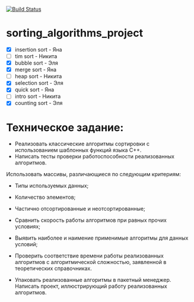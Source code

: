 [![Build Status](https://travis-ci.org/yanaxgrishkova/sorting_algorithms_project.svg?branch=master)](https://travis-ci.org/yanaxgrishkova/sorting_algorithms_project)

# sorting_algorithms_project

- [x] insertion sort - Яна
- [ ] tim sort - Никита
- [x] bubble sort - Эля
- [x] merge sort - Яна
- [ ] heap sort - Никита
- [x] selection sort - Эля
- [x] quick sort - Яна
- [ ] intro sort - Никита
- [x] counting sort - Эля

# Техническое задание: 

- Реализовать классические алгоритмы сортировки с использованием шаблонных функций языка C++. 
- Написать тесты проверки работоспособности реализованных алгоритмов. 

Использовать массивы, различающиеся по следующим критериям:
  - Типы используемых данных;
  - Количество элементов;
  - Частично отсортированные и неотсортированные;
  
- Сравнить скорость работы алгоритмов при равных прочих условиях;
- Выявить наиболее и наимение применимые алгоритмы для данных условий;
- Проверить соответствие времени работы реализованных алгоритмов с алгоритмической сложностью, заявленной в теоретических справочниках.
- Упаковать реализованные алгоритмы в пакетный менеджер. Написать проект, иллюстрирующий работу реализованных алгоритмов.
